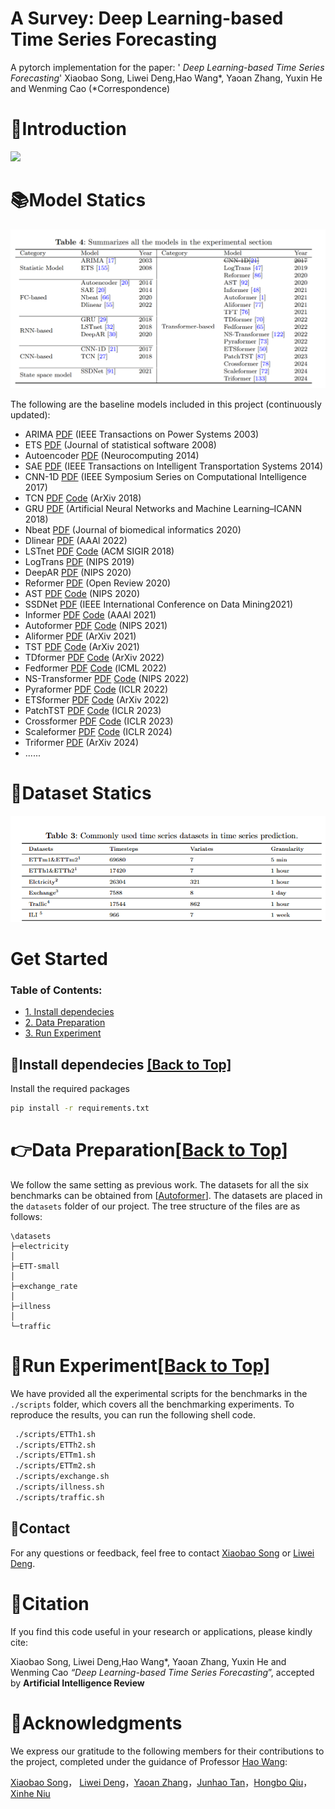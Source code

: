 # A Survey: Deep Learning-based Time Series Forecasting 

A pytorch implementation for the paper: ' *Deep Learning-based Time Series Forecasting*'  Xiaobao Song, Liwei Deng,Hao Wang\*, Yaoan Zhang, Yuxin He and Wenming Cao (\*Correspondence)

# 🎯Introduction

![](./image/process.jpg)



# 📚Model Statics 

![Model](./image/Model.png)

The following are the baseline models included in this project (continuously updated):

- ARIMA [PDF](https://ieeexplore.ieee.org/abstract/document/1216141) (IEEE Transactions on Power Systems 2003)
- ETS [PDF](https://www.jstatsoft.org/index.php/jss/article/view/v027i03/255)  (Journal of statistical software 2008)
- Autoencoder [PDF](https://ieeexplore.ieee.org/stamp/stamp.jsp?tp=&arnumber=6894591)  (Neurocomputing 2014)
- SAE   [PDF](https://ieeexplore.ieee.org/stamp/stamp.jsp?tp=&arnumber=6894591)  (IEEE Transactions on Intelligent Transportation Systems 2014)
- CNN-1D [PDF](https://ieeexplore.ieee.org/stamp/stamp.jsp?tp=&arnumber=8285188)  (IEEE Symposium Series on Computational Intelligence 2017)
- TCN [PDF](https://arxiv.org/pdf/1803.01271) [Code](http://github.com/locuslab/TCN)  (ArXiv 2018)
- GRU [PDF](https://ieeexplore.ieee.org/stamp/stamp.jsp?tp=&arnumber=8053243)  (Artificial Neural Networks and Machine Learning–ICANN 2018)
- Nbeat [PDF](https://openreview.net/pdf?id=r1ecqn4YwB)  (Journal of biomedical informatics 2020)
- Dlinear [PDF](https://arxiv.org/pdf/1912.10077)  (AAAl 2022)
- LSTnet [PDF](https://arxiv.org/pdf/1703.07015) [Code](https://github.com/laiguokun/multivariate-time-series-data?tab=readme-ov-file)  (ACM SIGIR 2018)
- LogTrans [PDF](https://proceedings.neurips.cc/paper_files/paper/2019/file/6775a0635c302542da2c32aa19d86be0-Paper.pdf)  (NIPS 2019)
- DeepAR [PDF](https://arxiv.org/pdf/1704.04110)  (NIPS 2020)
- Reformer [PDF](https://openreview.net/pdf?id=rkgNKkHtvB)  (Open Review 2020)
- AST [PDF](https://proceedings.neurips.cc/paper/2020/file/c6b8c8d762da15fa8dbbdfb6baf9e260-Paper.pdf) [Code](https://github.com/hihihihiwsf/AST)  (NIPS 2020)
- SSDNet [PDF](https://ieeexplore.ieee.org/stamp/stamp.jsp?tp=&arnumber=9679135)  (IEEE International Conference on Data Mining2021)
- Informer [PDF](https://arxiv.org/pdf/2012.07436) [Code](https://github.com/zhouhaoyi/Informer2020)  (AAAl 2021)
- Autoformer [PDF](http://proceedings.neurips.cc/paper/2021/file/bcc0d400288793e8bdcd7c19a8ac0c2b-Paper.pdf) [Code](https://github.com/thuml/autoformer)  (NlPS 2021)
- Aliformer [PDF](https://arxiv.org/pdf/2109.08381)  (ArXiv 2021)
- TST [PDF](https://arxiv.org/pdf/1912.09363v3.pdf) [Code](https://github.com/google-research/google-research/tree/master/tft)  (ArXiv 2021)
- TDformer [PDF](https://arxiv.org/pdf/2212.08151) [Code](https://github.com/BeBeYourLove/TDformer)  (ArXiv 2022)
- Fedformer [PDF](https://arxiv.org/pdf/2201.12740v3.pdf) [Code](https://github.com/MAZiqing/FEDformer)  (lCML 2022)
- NS-Transformer [PDF](https://arxiv.org/pdf/2205.14415v4.pdf) [Code](https://github.com/thuml/Nonstationary_Transformers)  (NIPS 2022)
- Pyraformer [PDF](https://openreview.net/pdf?id=0EXmFzUn5I) [Code](https://github.com/ant-research/Pyraformer)  (ICLR 2022)
- ETSformer [PDF](https://arxiv.org/pdf/2202.01381v2.pdf) [Code](https://github.com/salesforce/etsformer)  (ArXiv 2022)
- PatchTST [PDF](https://arxiv.org/pdf/2211.14730v2.pdf) [Code](https://github.com/yuqinie98/patchtst)  (ICLR 2023)
- Crossformer [PDF](https://arxiv.org/pdf/2108.00154) [Code](https://github.com/thinklab-sjtu/crossformer)  (ICLR 2023)
- Scaleformer [PDF](https://arxiv.org/pdf/2206.04038v4.pdf) [Code](https://github.com/borealisai/scaleformer)  (ICLR 2024)
- Triformer [PDF](https://arxiv.org/pdf/2204.13767)  (ArXiv 2024)
- ......



# 🧾Dataset Statics

![Dataset](./image/Dataset.png)



# Get Started

<span id='all_catelogue'/>

### Table of Contents:

- <a href='#Install dependecies'>1. Install dependecies</a>
- <a href='#Data Preparation'>2. Data Preparation </a>
- <a href='#Run Experiment'>3. Run Experiment</a>

<span id='Install dependecies'/>

## 📝Install dependecies  <a href='#all_catelogue'>[Back to Top]</a>

Install the required packages

```bash
pip install -r requirements.txt
```

<span id='Data Preparation'/>

# 👉Data Preparation<a href='#all_catelogue'>[Back to Top]</a>

We follow the same setting as previous work. The datasets for all the six benchmarks can be obtained from [[Autoformer](https://github.com/thuml/Autoformer)]. The datasets are placed in the `datasets` folder of our project. The tree structure of the files are as follows:

```
\datasets
├─electricity
│
├─ETT-small
│
├─exchange_rate
│
├─illness
│
└─traffic
```

<span id='Run Experiment'/>

# 🚀Run Experiment<a href='#all_catelogue'>[Back to Top]</a>

We have provided all the experimental scripts for the benchmarks in the `./scripts` folder, which covers all the benchmarking experiments. To reproduce the results, you can run the following shell code.

```bash
 ./scripts/ETTh1.sh
 ./scripts/ETTh2.sh
 ./scripts/ETTm1.sh
 ./scripts/ETTm2.sh
 ./scripts/exchange.sh
 ./scripts/illness.sh
 ./scripts/traffic.sh
```



## 📧Contact

For any questions or feedback, feel free to contact [Xiaobao Song](mailto:2840329517@qq.com) or [Liwei Deng](mailto:liweidengdavid@gmail.com).



# 🌟Citation

If you find this code useful in your research or applications, please kindly cite: 

Xiaobao Song, Liwei Deng,Hao Wang*, Yaoan Zhang, Yuxin He and Wenming Cao *“Deep Learning-based Time Series Forecasting*”,  accepted by **Artificial Intelligence Review**



# 🤝Acknowledgments

We express our gratitude to the following members for their contributions to the project, completed under the guidance of Professor [Hao Wang](https://tccofwang.github.io/index.html):

[Xiaobao Song](https://yumiyumo.github.io/SongXiaobao.github.io/)， [Liwei Deng](https://liweidengdavid.github.io/)，[Yaoan Zhang](mailto:2291149420@qq.com)，[Junhao Tan](http://paradise2200.github.io)，[Hongbo Qiu](https://howardqiuu.github.io)，[Xinhe Niu](https://xinheniu.github.io/)

